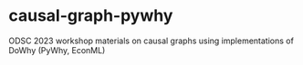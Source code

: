 # causal-graph-pywhy
ODSC 2023 workshop materials on causal graphs using implementations of DoWhy (PyWhy, EconML)
